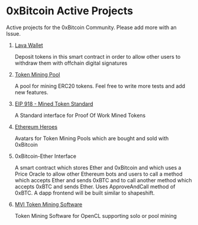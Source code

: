 # 0xBitcoin Active Projects

Active projects for the 0xBitcoin Community. Please add more with an Issue.

1.  [Lava Wallet](https://github.com/admazzola/lava-wallet)
  
      Deposit tokens in this smart contract in order to allow other users to withdraw them with offchain digital signatures

2. [Token Mining Pool](https://github.com/0xbitcoin/tokenpool)

      A pool for mining ERC20 tokens.  Feel free to write more tests and add new features.

3. [EIP 918 - Mined Token Standard](https://github.com/ethereum/EIPs/pull/918)

      A Standard interface for Proof Of Work Mined Tokens

4. [Ethereum Heroes](https://github.com/admazzola/ethereum-heroes)

      Avatars for Token Mining Pools which are bought and sold with 0xBitcoin 
        
5. 0xBitcoin-Ether Interface 

      A smart contract which stores Ether and 0xBitcoin and which uses a Price Oracle to allow other Ethereum bots and users to call a method which accepts Ether and sends 0xBTC and to call another method which accepts 0xBTC and sends Ether.  Uses ApproveAndCall method of 0xBTC.  A dapp frontend will be built similar to shapeshift.

6. [MVI Token Mining Software](https://github.com/mining-visualizer/MVis-tokenminer)

      Token Mining Software for OpenCL supporting solo or pool mining 
